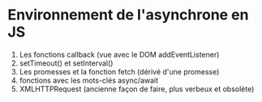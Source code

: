 # Environnement de l'asynchrone en JS

1. Les fonctions callback (vue avec le DOM addEventListener)
2. setTimeout() et setInterval()
3. Les promesses et la fonction fetch (dérivé d'une promesse)
4. fonctions avec les mots-clés async/await
5. XMLHTTPRequest (ancienne façon de faire, plus verbeux et obsolète)
